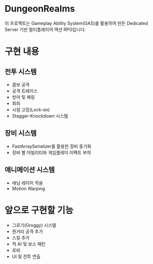 # DungeonRealms
이 프로젝트는 Gameplay Ability System(GAS)를 활용하여 만든 Dedicated Server 기반 멀티플레이어 액션 RPG입니다.

# 구현 내용
## 전투 시스템
- 콤보 공격
- 공격 트레이스
- 방어 및 패링
- 회피
- 시점 고정(Lock-on)
- Stagger-Knockdown 시스템
## 장비 시스템
- FastArraySerializer를 활용한 장비 동기화
- 장비 별 어빌리티와 게임플레이 이펙트 부여
## 애니메이션 시스템
- 애님 레이어 적용
- Motion Warping

# 앞으로 구현할 기능
- 그로기(Groggy) 시스템
- 원거리 공격 추가
- 스킬 추가
- 적 AI 및 보스 패턴
- 로비
- UI 및 전투 연출
